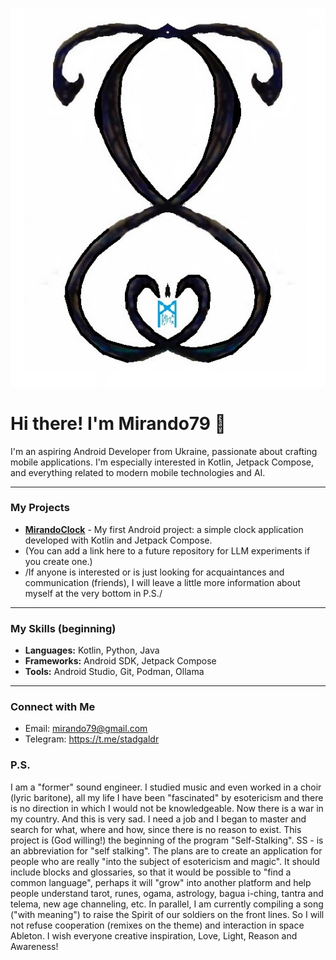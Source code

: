 ![Self-Stalking Project Logo](https://raw.githubusercontent.com/mirando79/MirandoClock/e85e5c848bdbdc5ebac389f48f9b4ae58bd7e6ac/logo_ss.jpg)
# Hi there! I'm Mirando79 👋

I'm an aspiring Android Developer from Ukraine, passionate about crafting mobile applications. I'm especially interested in Kotlin, Jetpack Compose, and everything related to modern mobile technologies and AI.

---

### My Projects

* **[MirandoClock](https://github.com/mirando79/MirandoClock)** - My first Android project: a simple clock application developed with Kotlin and Jetpack Compose.
* (You can add a link here to a future repository for LLM experiments if you create one.)
* /If anyone is interested or is just looking for acquaintances and communication (friends),
  I will leave a little more information about myself at the very bottom in P.S./

---

### My Skills (beginning)

* **Languages:** Kotlin, Python, Java
* **Frameworks:** Android SDK, Jetpack Compose
* **Tools:** Android Studio, Git, Podman, Ollama

---

### Connect with Me

* Email: mirando79@gmail.com
* Telegram: https://t.me/stadgaldr
  
  
### P.S.

  I am a "former" sound engineer. I studied music and even worked in a choir (lyric baritone),
    all my life I have been "fascinated" by esotericism and there is no direction in which
    I would not be knowledgeable. Now there is a war in my country. And this is very sad.
    I need a job and I began to master and search for what, where and how, since there is no reason to exist.
    This project is (God willing!) the beginning of the program "Self-Stalking".
    SS - is an abbreviation for "self stalking". The plans are to create an application for people who are really
    "into the subject of esotericism and magic". It should include blocks and glossaries,
    so that it would be possible to "find a common language",
    perhaps it will "grow" into another platform and help people understand tarot,
    runes, ogama, astrology, bagua i-ching, tantra and telema, new age channeling, etc.
    In parallel, I am currently compiling a song ("with meaning") to raise the Spirit of our soldiers on the front lines.
    So I will not refuse cooperation (remixes on the theme) and interaction in space Ableton.
    I wish everyone creative inspiration, Love, Light, Reason and Awareness!

